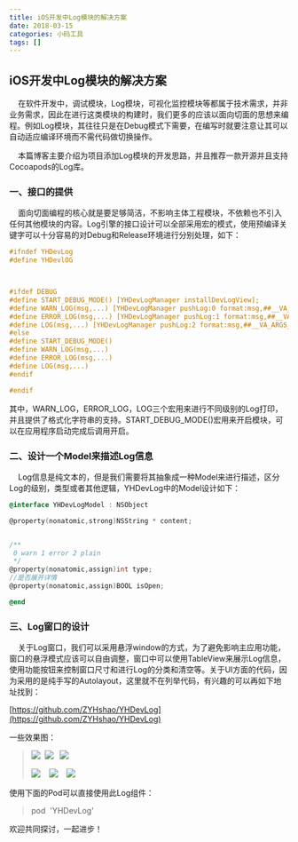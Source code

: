 ```yaml
---
title: iOS开发中Log模块的解决方案
date: 2018-03-15
categories: 小码工具
tags: []
---
```

## iOS开发中Log模块的解决方案

    在软件开发中，调试模块，Log模块，可视化监控模块等都属于技术需求，并非业务需求，因此在进行这类模块的构建时，我们更多的应该以面向切面的思想来编程。例如Log模块，其往往只是在Debug模式下需要，在编写时就要注意让其可以自动适应编译环境而不需代码做切换操作。

    本篇博客主要介绍为项目添加Log模块的开发思路，并且推荐一款开源并且支持Cocoapods的Log库。

### 一、接口的提供

    面向切面编程的核心就是要足够简洁，不影响主体工程模块，不依赖也不引入任何其他模块的内容。Log引擎的接口设计可以全部采用宏的模式，使用预编译关键字可以十分容易的对Debug和Release环境进行分别处理，如下：

```objectivec
#ifndef YHDevLog
#define YHDevlOG



#ifdef DEBUG
#define START_DEBUG_MODE() [YHDevLogManager installDevLogView];
#define WARN_LOG(msg,...) [YHDevLogManager pushLog:0 format:msg,##__VA_ARGS__,nil];
#define ERROR_LOG(msg,...) [YHDevLogManager pushLog:1 format:msg,##__VA_ARGS__,nil];
#define LOG(msg,...) [YHDevLogManager pushLog:2 format:msg,##__VA_ARGS__,nil];
#else
#define START_DEBUG_MODE()
#define WARN_LOG(msg,...)
#define ERROR_LOG(msg,...)
#define LOG(msg,...)
#endif

#endif
```

其中，WARN\_LOG，ERROR\_LOG，LOG三个宏用来进行不同级别的Log打印，并且提供了格式化字符串的支持。START\_DEBUG\_MODE()宏用来开启模块，可以在应用程序启动完成后调用开启。

### 二、设计一个Model来描述Log信息

    Log信息是纯文本的，但是我们需要将其抽象成一种Model来进行描述，区分Log的级别，类型或者其他逻辑，YHDevLog中的Model设计如下：

```objectivec
@interface YHDevLogModel : NSObject

@property(nonatomic,strong)NSString * content;


/**
 0 warn 1 error 2 plain
 */
@property(nonatomic,assign)int type;
//是否展开详情
@property(nonatomic,assign)BOOL isOpen;

@end
```

### 三、Log窗口的设计

    关于Log窗口，我们可以采用悬浮window的方式，为了避免影响主应用功能，窗口的悬浮模式应该可以自由调整，窗口中可以使用TableView来展示Log信息，使用功能按钮来控制窗口尺寸和进行Log的分类和清空等。关于UI方面的代码，因为采用的是纯手写的Autolayout，这里就不在列举代码，有兴趣的可以再如下地址找到：

[https://github.com/ZYHshao/YHDevLog](https://github.com/ZYHshao/YHDevLog)

一些效果图：

> ![](https://static.oschina.net/uploads/space/2018/0315/140716_wl68_2340880.png)  ![](https://static.oschina.net/uploads/space/2018/0315/140756_KDOU_2340880.png)   ![](https://static.oschina.net/uploads/space/2018/0315/140817_UA8A_2340880.png)
> 
> ![](https://static.oschina.net/uploads/space/2018/0315/140832_XFrB_2340880.png)    ![](https://static.oschina.net/uploads/space/2018/0315/140849_6Raj_2340880.png)    ![](https://static.oschina.net/uploads/space/2018/0315/140902_tH7o_2340880.png)

使用下面的Pod可以直接使用此Log组件：

> pod  'YHDevLog' 

欢迎共同探讨，一起进步！
